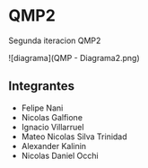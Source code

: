 # QMP2

Segunda iteracion QMP2

![diagrama](QMP - Diagrama2.png)

## Integrantes
- Felipe Nani
- Nicolas Galfione
- Ignacio Villarruel
- Mateo Nicolas Silva Trinidad
- Alexander Kalinin
- Nicolas Daniel Occhi
